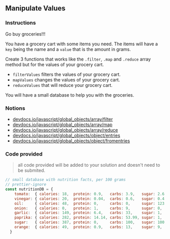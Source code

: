## Manipulate Values

### Instructions

Go buy groceries!!!

You have a grocery cart with some items you need.
The items will have a `key` being the name and a `value` that is the amount in grams.

Create 3 functions that works like the `.filter`, `.map` and `.reduce` array method but for the values of your grocery cart.

- `filterValues` filters the values of your grocery cart.
- `mapValues` changes the values of your grocery cart.
- `reduceValues` that will reduce your grocery cart.

You will have a small database to help you with the groceries.

### Notions

- [devdocs.io/javascript/global_objects/array/filter](https://devdocs.io/javascript/global_objects/array/filter)
- [devdocs.io/javascript/global_objects/array/map](https://devdocs.io/javascript/global_objects/array/map)
- [devdocs.io/javascript/global_objects/array/reduce](https://devdocs.io/javascript/global_objects/array/reduce)
- [devdocs.io/javascript/global_objects/object/entries](https://devdocs.io/javascript/global_objects/object/entries)
- [devdocs.io/javascript/global_objects/object/fromentries](https://devdocs.io/javascript/global_objects/object/fromentries)

### Code provided

> all code provided will be added to your solution and doesn't need to be submited.

```js
// small database with nutrition facts, per 100 grams
// prettier-ignore
const nutritionDB = {
    tomato:  { calories: 18,  protein: 0.9,   carbs: 3.9,   sugar: 2.6, fiber: 1.2, fat: 0.2   },
    vinegar: { calories: 20,  protein: 0.04,  carbs: 0.6,   sugar: 0.4, fiber: 0,   fat: 0     },
    oil:     { calories: 48,  protein: 0,     carbs: 0,     sugar: 123, fiber: 0,   fat: 151   },
    onion:   { calories: 0,   protein: 1,     carbs: 9,     sugar: 0,   fiber: 0,   fat: 0     },
    garlic:  { calories: 149, protein: 6.4,   carbs: 33,    sugar: 1,   fiber: 2.1, fat: 0.5   },
    paprika: { calories: 282, protein: 14.14, carbs: 53.99, sugar: 1,   fiber: 0,   fat: 12.89 },
    sugar:   { calories: 387, protein: 0,     carbs: 100,   sugar: 100, fiber: 0,   fat: 0     },
    orange:  { calories: 49,  protein: 0.9,   carbs: 13,    sugar: 9,   fiber: 0.2, fat: 0.1   },
  }
```
